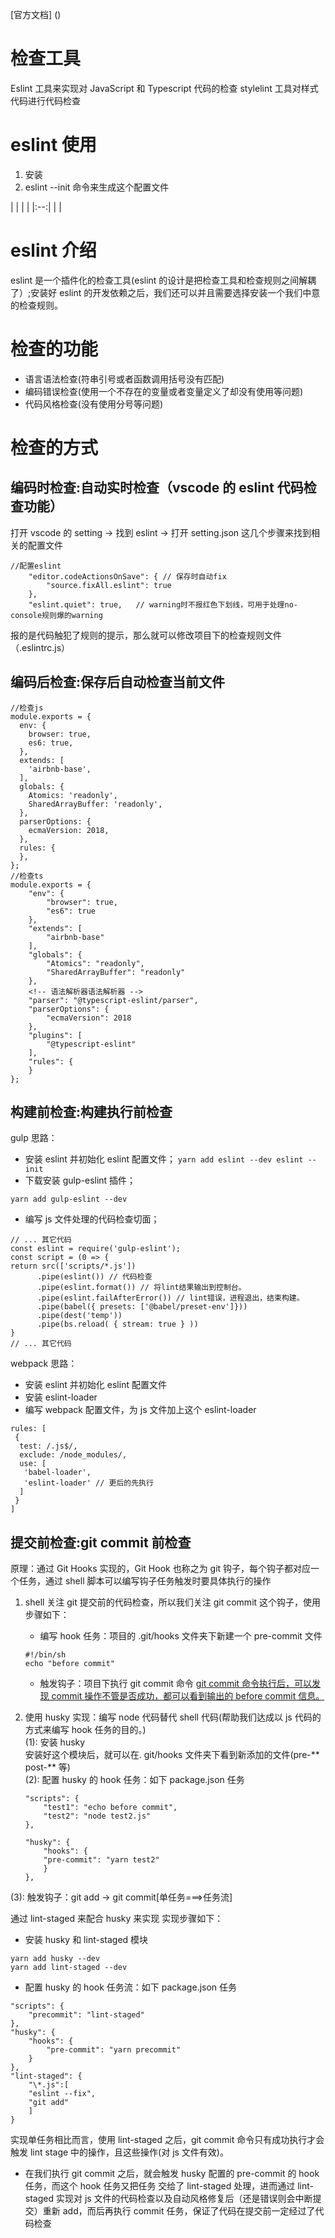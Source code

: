 [官方文档] ()

# 检查工具

Eslint 工具来实现对 JavaScript 和 Typescript 代码的检查
stylelint 工具对样式代码进行代码检查

# eslint 使用

1. 安装
2. eslint --init 命令来生成这个配置文件

| | | |
|:--:| | |

# eslint 介绍

eslint 是一个插件化的检查工具(eslint 的设计是把检查工具和检查规则之间解耦了）;安装好 eslint 的开发依赖之后，我们还可以并且需要选择安装一个我们中意的检查规则。

# 检查的功能

- 语言语法检查(符串引号或者函数调用括号没有匹配)
- 编码错误检查(使用一个不存在的变量或者变量定义了却没有使用等问题)
- 代码风格检查(没有使用分号等问题)

# 检查的方式

## 编码时检查:自动实时检查（vscode 的 eslint 代码检查功能）

打开 vscode 的 setting -> 找到 eslint -> 打开 setting.json 这几个步骤来找到相关的配置文件

```
//配置eslint
    "editor.codeActionsOnSave": { // 保存时自动fix
        "source.fixAll.eslint": true
    },
    "eslint.quiet": true,   // warning时不报红色下划线，可用于处理no-console规则爆的warning
```

报的是代码触犯了规则的提示，那么就可以修改项目下的检查规则文件（.eslintrc.js）

## 编码后检查:保存后自动检查当前文件

```
//检查js
module.exports = {
  env: {
    browser: true,
    es6: true,
  },
  extends: [
    'airbnb-base',
  ],
  globals: {
    Atomics: 'readonly',
    SharedArrayBuffer: 'readonly',
  },
  parserOptions: {
    ecmaVersion: 2018,
  },
  rules: {
  },
};
//检查ts
module.exports = {
    "env": {
        "browser": true,
        "es6": true
    },
    "extends": [
        "airbnb-base"
    ],
    "globals": {
        "Atomics": "readonly",
        "SharedArrayBuffer": "readonly"
    },
    <!-- 语法解析器语法解析器 -->
    "parser": "@typescript-eslint/parser",
    "parserOptions": {
        "ecmaVersion": 2018
    },
    "plugins": [
        "@typescript-eslint"
    ],
    "rules": {
    }
};
```

## 构建前检查:构建执行前检查

gulp 思路：

- 安装 eslint 并初始化 eslint 配置文件；
  `yarn add eslint --dev eslint --init`
- 下载安装 gulp-eslint 插件；

```
yarn add gulp-eslint --dev
```

- 编写 js 文件处理的代码检查切面；

```
// ... 其它代码
const eslint = require('gulp-eslint');
const script = (0 => {
return src(['scripts/*.js'])
      .pipe(eslint()) // 代码检查
      .pipe(eslint.format()) // 将lint结果输出到控制台。
      .pipe(eslint.failAfterError()) // lint错误，进程退出，结束构建。
      .pipe(babel({ presets: ['@babel/preset-env']}))
      .pipe(dest('temp'))
      .pipe(bs.reload( { stream: true } ))
}
// ... 其它代码
```

webpack 思路：

- 安装 eslint 并初始化 eslint 配置文件
- 安装 eslint-loader
- 编写 webpack 配置文件，为 js 文件加上这个 eslint-loader

```
rules: [
 {
  test: /.js$/,
  exclude: /node_modules/,
  use: [
   'babel-loader',
   'eslint-loader' // 更后的先执行
  ]
 }
]
```

## 提交前检查:git commit 前检查

原理：通过 Git Hooks 实现的，Git Hook 也称之为 git 钩子，每个钩子都对应一个任务，通过 shell 脚本可以编写钩子任务触发时要具体执行的操作

1.  shell
    关注 git 提交前的代码检查，所以我们关注 git commit 这个钩子，使用步骤如下：

    - 编写 hook 任务：项目的 .git/hooks 文件夹下新建一个 pre-commit 文件

    ```
    #!/bin/sh
    echo "before commit"
    ```

    - 触发钩子：项目下执行 git commit 命令
      <u>git commit 命令执行后，可以发现 commit 操作不管是否成功，都可以看到输出的 before commit 信息。</u>

2.  使用 husky 实现：编写 node 代码替代 shell 代码(帮助我们达成以 js 代码的方式来编写 hook 任务的目的。)  
    (1): 安装 husky  
    安装好这个模块后，就可以在. git/hooks 文件夹下看到新添加的文件(pre-** post-** 等)  
    (2): 配置 husky 的 hook 任务：如下 package.json 任务

        "scripts": {
            "test1": "echo before commit",
            "test2": "node test2.js"
        },

        "husky": {
            "hooks": {
            "pre-commit": "yarn test2"
            }
        },

(3): 触发钩子：git add -> git commit[单任务===>任务流]

通过 lint-staged 来配合 husky 来实现
实现步骤如下：

- 安装 husky 和 lint-staged 模块

```
yarn add husky --dev
yarn add lint-staged --dev
```

- 配置 husky 的 hook 任务流：如下 package.json 任务
```
"scripts": {
    "precommit": "lint-staged"
},
"husky": {
    "hooks": {
        "pre-commit": "yarn precommit"
    }
},
"lint-staged": {
    "\*.js":[
    "eslint --fix",
    "git add"
    ]
}
```

实现单任务相比而言，使用 lint-staged 之后，git commit 命令只有成功执行才会触发 lint stage 中的操作，且这些操作(对 js 文件有效)。

- 在我们执行 git commit 之后，就会触发 husky 配置的 pre-commit 的 hook 任务，而这个 hook 任务又把任务 交给了 lint-staged 处理，进而通过 lint-staged 实现对 js 文件的代码检查以及自动风格修复后（还是错误则会中断提交）重新 add，而后再执行 commit 任务，保证了代码在提交前一定经过了代码检查 

